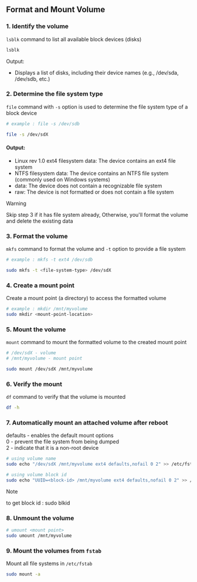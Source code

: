 ## Format and Mount Volume

### 1. Identify the volume

`lsblk` command to list all available block devices (disks)
```sh
lsblk
```
Output:
- Displays a list of disks, including their device names (e.g., /dev/sda, /dev/sdb, etc.)


### 2. Determine the file system type
`file` command with `-s` option is used to determine the file system type of a block device

```sh
# example : file -s /dev/sdb

file -s /dev/sdX
```
#### Output:
- Linux rev 1.0 ext4 filesystem data: The device contains an ext4 file system
- NTFS filesystem data: The device contains an NTFS file system (commonly used on Windows systems)
- data: The device does not contain a recognizable file system
- raw: The device is not formatted or does not contain a file system


> [!WARNING]
> Skip step 3 if it has file system already, Otherwise, you'll format the volume and delete the existing data

### 3. Format the volume
`mkfs` command to format the volume and `-t` option to provide a file system

```sh
# example : mkfs -t ext4 /dev/sdb

sudo mkfs -t <file-system-type> /dev/sdX
```

### 4. Create a mount point
Create a mount point (a directory) to access the formatted volume

```sh
# example : mkdir /mnt/myvolume
sudo mkdir <mount-point-location>
```

### 5. Mount the volume
`mount` command to mount the formatted volume to the created mount point

```sh
# /dev/sdX - volume
# /mnt/myvolume - mount point

sudo mount /dev/sdX /mnt/myvolume
```

### 6. Verify the mount
`df` command to verify that the volume is mounted

```sh
df -h
```

### 7. Automatically mount an attached volume after reboot
defaults - enables the default mount options <br>
0 - prevent the file system from being dumped <br>
2 - indicate that it is a non-root device <br>

```sh
# using volume name
sudo echo "/dev/sdX /mnt/myvolume ext4 defaults,nofail 0 2" >> /etc/fstab

# using volume block id
sudo echo "UUID=<block-id> /mnt/myvolume ext4 defaults,nofail 0 2" >> /etc/fstab
```
> [!NOTE]
> to get block id : sudo blkid

### 8. Unmount the volume
```sh
# umount <mount point>
sudo umount /mnt/myvolume
```

### 9. Mount the volumes from `fstab`
Mount all file systems in `/etc/fstab`
```sh
sudo mount -a
```

